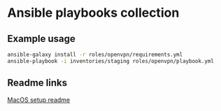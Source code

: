 # Ansible playbooks collection

## Example usage

```bash
ansible-galaxy install -r roles/openvpn/requirements.yml
ansible-playbook -i inventories/staging roles/openvpn/playbook.yml
```

## Readme links

[MacOS setup readme](roles/setup_macos/README.md)
